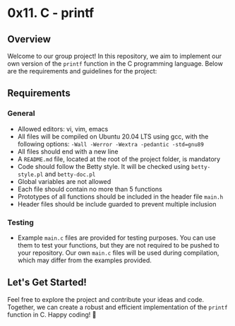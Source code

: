 # 0x11. C - printf

## Overview
Welcome to our group project! In this repository, we aim to implement our own version of the `printf` function in the C programming language. Below are the requirements and guidelines for the project:

## Requirements
### General
- Allowed editors: vi, vim, emacs
- All files will be compiled on Ubuntu 20.04 LTS using gcc, with the following options: `-Wall -Werror -Wextra -pedantic -std=gnu89`
- All files should end with a new line
- A `README.md` file, located at the root of the project folder, is mandatory
- Code should follow the Betty style. It will be checked using `betty-style.pl` and `betty-doc.pl`
- Global variables are not allowed
- Each file should contain no more than 5 functions
- Prototypes of all functions should be included in the header file `main.h`
- Header files should be include guarded to prevent multiple inclusion

### Testing
- Example `main.c` files are provided for testing purposes. You can use them to test your functions, but they are not required to be pushed to your repository. Our own `main.c` files will be used during compilation, which may differ from the examples provided.

## Let's Get Started!
Feel free to explore the project and contribute your ideas and code. Together, we can create a robust and efficient implementation of the `printf` function in C. Happy coding! 🚀

